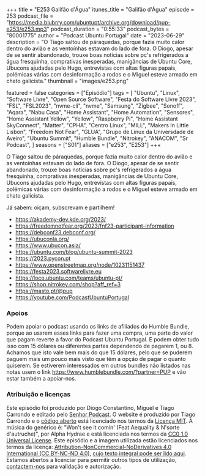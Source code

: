 +++
title = "E253 Galifão d'Água"
itunes_title = "Galifão d'Água"
episode = 253
podcast_file = "https://media.blubrry.com/ubuntupt/archive.org/download/pup-e253/e253.mp3"
podcast_duration = "0:55:33"
podcast_bytes = "80001775"
author = "Podcast Ubuntu Portugal"
date = "2023-06-29"
description = "O Tiago saltou de páraquedas, porque fazia muito calor dentro do avião e as ventoínhas estavam do lado de fora. O Diogo, apesar de se sentir abandonado, trouxe boas notícias sobre pc's refrigerados a água fresquinha, comprativas inesperadas, manigâncias de Ubuntu Core, Ubucons ajudadas pelo Hugo, entrevistas com altas figuras papais, polémicas várias com desinformação a rodos e o Miguel esteve armado em chato galicista."
thumbnail = "images/e253.png"

featured = false
categories = ["Episódio"]
tags = [
  "Ubuntu",
  "Linux",
  "Software Livre",
  "Open Source Software",
  "Festa do Software Livre 2023",
  "FSL",
  "FSL2023",
  "nvme-cli",
  "nvme",
  "Samsung",
  "Zigbee",
  "Sonoff",
  "Aqara",
  "Nabu Casa",
  "Home Assistant",
  "Home Automation",
  "Sensores",
  "Home Assistant Yellow",
  "Yellow",
  "Raspberry Pi",
  "Home Assistant SkyConnect",
  "Matter",
  "CPHA",
  "Centro Linux",
  "MILL",
  "Makers In Little Lisbon",
  "Freedom Not Fear",
  "GLUA",
  "Grupo de Linux da Universdade de Aveiro",
  "Ubuntu Summit",
  "Humble Bundle",
  "Nitrokey",
  "ANACOM",
  "Sr Podcast",
]
seasons = ["S01"]
aliases = ["e253", "E253"]
+++

O Tiago saltou de páraquedas, porque fazia muito calor dentro do avião e as ventoínhas estavam do lado de fora. O Diogo, apesar de se sentir abandonado, trouxe boas notícias sobre pc's refrigerados a água fresquinha, comprativas inesperadas, manigâncias de Ubuntu Core, Ubucons ajudadas pelo Hugo, entrevistas com altas figuras papais, polémicas várias com desinformação a rodos e o Miguel esteve armado em chato galicista.

Já sabem: oiçam, subscrevam e partilhem!

* https://akademy-dev.kde.org/2023/
* https://freedomnotfear.org/2023/fnf23-participant-information
* https://debconf23.debconf.org/
* https://ubuconla.org/
* https://www.ubucon.asia/
* https://ubuntu.com/blog/ubuntu-summit-2023
* https://2023.pycon.pt
* https://www.openstreetmap.org/node/10231151437
* https://festa2023.softwarelivre.eu
* https://loco.ubuntu.com/teams/ubuntu-pt/
* https://shop.nitrokey.com/shop?aff_ref=3
* https://masto.pt/@pup
* https://youtube.com/PodcastUbuntuPortugal


### Apoios
Podem apoiar o podcast usando os links de afiliados do Humble Bundle, porque ao usarem esses links para fazer uma compra, uma parte do valor que pagam reverte a favor do Podcast Ubuntu Portugal.
E podem obter tudo isso com 15 dólares ou diferentes partes dependendo de pagarem 1, ou 8.
Achamos que isto vale bem mais do que 15 dólares, pelo que se puderem paguem mais um pouco mais visto que têm a opção de pagar o quanto quiserem.
Se estiverem interessados em outros bundles não listados nas notas usem o link https://www.humblebundle.com/?partner=PUP e vão estar também a apoiar-nos.

### Atribuição e licenças
Este episódio foi produzido por Diogo Constantino, Miguel e Tiago Carrondo e editado pelo [Senhor Podcast](https://senhorpodcast.pt/).
O website é produzido por Tiago Carrondo e o [código aberto](https://gitlab.com/podcastubuntuportugal/website) está licenciado nos termos da [Licença MIT](https://gitlab.com/podcastubuntuportugal/website/main/LICENSE).
A música do genérico é: "Won't see it comin' (Feat Aequality & N'sorte d'autruche)", por Alpha Hydrae e está licenciada nos termos da [CC0 1.0 Universal License](https://creativecommons.org/publicdomain/zero/1.0/).
Este episódio e a imagem utilizada estão licenciados nos termos da licença: [Attribution-NonCommercial-NoDerivatives 4.0 International (CC BY-NC-ND 4.0)](https://creativecommons.org/licenses/by-nc-nd/4.0/), [cujo texto integral pode ser lido aqui](https://creativecommons.org/licenses/by-nc-nd/4.0/legalcode). Estamos abertos a licenciar para permitir outros tipos de utilização, [contactem-nos](https://podcastubuntuportugal.org/contactos) para validação e autorização.

